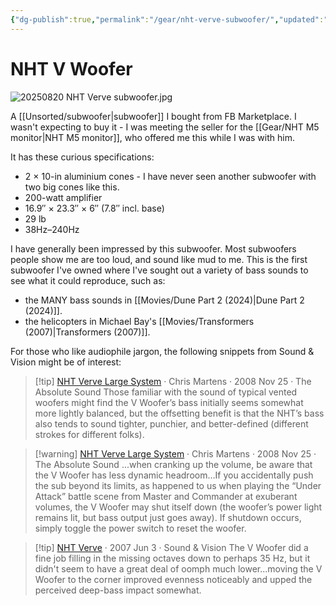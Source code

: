 ```yaml
---
{"dg-publish":true,"permalink":"/gear/nht-verve-subwoofer/","updated":"2025-09-18T23:11:37.419-07:00"}
---
```




# NHT V Woofer

![20250820 NHT Verve subwoofer.jpg](/img/user/20250820%20NHT%20Verve%20subwoofer.jpg)

A [[Unsorted/subwoofer\|subwoofer]] I bought from FB Marketplace. I wasn't expecting to buy it - I was meeting the seller for the [[Gear/NHT M5 monitor\|NHT M5 monitor]], who offered me this while I was with him.

It has these curious specifications:
- 2 × 10-in aluminium cones - I have never seen another subwoofer with two big cones like this.
- 200-watt amplifier
- 16.9″ × 23.3″ × 6″ (7.8″ incl. base)
 - 29 lb
 - 38Hz–240Hz

I have generally been impressed by this subwoofer. Most subwoofers people show me are too loud, and sound like mud to me. This is the first subwoofer I've owned where I've sought out a variety of bass sounds to see what it could reproduce, such as:

- the MANY bass sounds in [[Movies/Dune Part 2 (2024)\|Dune Part 2 (2024)]].
- the helicopters in Michael Bay's [[Movies/Transformers (2007)\|Transformers (2007)]].

For those who like audiophile jargon, the following snippets from Sound & Vision might be of interest:

> [!tip] [NHT Verve Large System](https://www.theabsolutesound.com/articles/nht-verve-large-theater-system/) ‧ Chris Martens ‧ 2008 Nov 25 ‧ The Absolute Sound 
> Those familiar with the sound of typical vented woofers might find the V Woofer’s bass initially seems somewhat more lightly balanced, but the offsetting benefit is that the NHT’s bass also tends to sound tighter, punchier, and better-defined (different strokes for different folks).

> [!warning]  [NHT Verve Large System](https://www.theabsolutesound.com/articles/nht-verve-large-theater-system/) ‧ Chris Martens ‧ 2008 Nov 25 ‧ The Absolute Sound
> ...when cranking up the volume, be aware that the V Woofer has less dynamic headroom...If you accidentally push the sub beyond its limits, as happened to us when playing the “Under Attack” battle scene from Master and Commander at exuberant volumes, the V Woofer may shut itself down (the woofer’s power light remains lit, but bass output just goes away). If shutdown occurs, simply toggle the power switch to reset the woofer.

> [!tip] [NHT Verve](https://www.soundandvision.com/content/nht-verve-home-theater-speaker-system) ‧ 2007 Jun 3 ‧ Sound & Vision
> The V Woofer did a fine job filling in the missing octaves down to perhaps 35 Hz, but it didn't seem to have a great deal of oomph much lower...moving the V Woofer to the corner improved evenness noticeably and upped the perceived deep-bass impact somewhat.

 